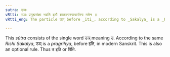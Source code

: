 ```yaml
---
sutra: उञः
vRtti: उञः प्रगृह्यसंज्ञा भवति इतौ शाकल्यस्याचार्यस्य मतेन ॥
vRtti_eng: The particle उञ् before _iti_, according to _Sakalya_ is a _Pragrihya_.

---
```

This _sūtra_ consists of the single word उञ् meaning उ. According to the same _Rishi_ _Sakalya_, उञ् is a _pragrihya_, before इति, in modern Sanskrit. This is also an optional rule. Thus उ इति or विति.